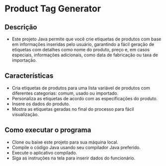 # Product Tag Generator

## Descrição

- Este projeto Java permite que você crie etiquetas de produtos com base em informações inseridas pelo usuário, garantindo a fácil geração de etiquetas com detalhes como nome do produto, preço e, em casos especiais, informações adicionais, como data de fabricação ou taxa de importação.

## Características

- Cria etiquetas de produtos para uma lista variável de produtos com diferentes categorias: comum, usado ou importado.
- Personaliza as etiquetas de acordo com as especificações do produto.
- Insere os dados do produto.
- Mostra as etiquetas geradas no final do processo para fácil visualização.

## Como executar o programa
- Clone ou baixe este projeto para sua máquina local.
- Compile o código Java usando seu compilador Java preferido.
- Execute o aplicativo compilado.
- Siga as instruções na tela para inserir dados do funcionário.
